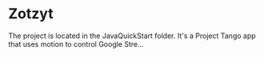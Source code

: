 # Zotzyt
The project is located in the JavaQuickStart folder. It's a Project Tango app that uses motion to control Google Stre…
